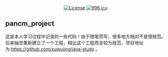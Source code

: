<div align="center">

[![License](https://img.shields.io/badge/License-Apache%202.0-blue.svg)](http://github.com/hhyo/archery/blob/master/LICENSE)
[![996.icu](https://img.shields.io/badge/link-996.icu-red.svg)](https://996.icu)

</div>

## pancm_project
这是本人学习过程中记录的一些代码！由于随笔而写，很多地方相对不是很规范。后来抽空重新建立了一个工程，相比这个工程而言较为规范，项目地址为:https://github.com/xuwujing/java-study 。




